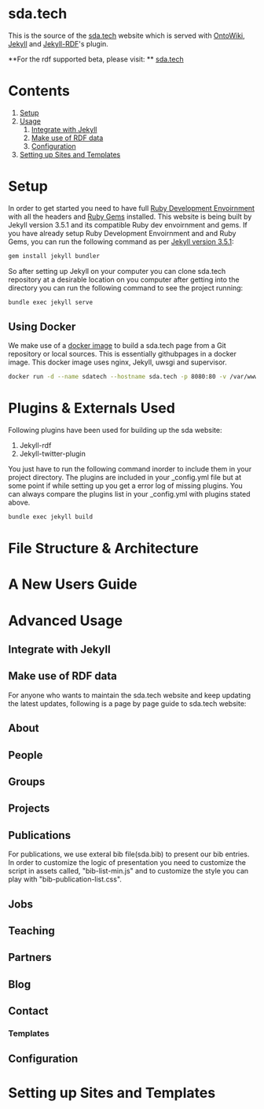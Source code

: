 # sda.tech
This is the source of the [sda.tech](http://sda.tech/) website which is served with
[OntoWiki](http://ontowiki.net), [Jekyll](https://jekyllrb.com/) and [Jekyll-RDF](https://github.com/white-gecko/jekyll-rdf)'s plugin.

**For the rdf supported beta, please visit: ** [sda.tech]( http://beta.sda.tech)

# Contents

1. [Setup](#setup)
2. [Usage](#usage)
    1. [Integrate with Jekyll](#integrate-with-jekyll)
    2. [Make use of RDF data](#make-use-of-rdf-data)
    3. [Configuration](#configuration)
3. [Setting up Sites and Templates](#setting-up-sites-and-templates)

# Setup
In order to get started you need to have full [Ruby Development Envoirnment](https://www.ruby-lang.org/en/downloads/) with all the headers and [Ruby Gems](https://rubygems.org/pages/download) installed. This website is being built by Jekyll version 3.5.1 and its compatible Ruby dev envoirnment and gems. If you have already setup Ruby Development Envoirnment and and Ruby Gems, you can run the following command as per [Jekyll version 3.5.1](https://github.com/jekyll/jekyll):

```sh
gem install jekyll bundler
```

So after setting up Jekyll on your computer you can clone sda.tech repository at a desirable location on you computer after getting into the directory you can run the following command to see the project running:


```sh
bundle exec jekyll serve
```
## Using Docker
We make use of a [docker image](https://github.com/white-gecko/dockerjekyllpages) to build a sda.tech page from a Git repository or local sources. This is essentially githubpages in a docker image. This docker image uses nginx, Jekyll, uwsgi and supervisor.

```sh
docker run -d --name sdatech --hostname sda.tech -p 8080:80 -v /var/www/sda.tech/:/data/jekyll/ whitegecko/dockerjekyllpages
```

# Plugins & Externals Used
Following plugins have been used for building up the sda website:

1. Jekyll-rdf
2. Jekyll-twitter-plugin

You just have to run the following command inorder to include them in your project directory. The plugins are included in your _config.yml file but at some point if while setting up you get a error log of missing plugins. You can always compare the plugins list in your _config.yml with plugins stated above.  

```sh
bundle exec jekyll build
```

# File Structure & Architecture

# A New Users Guide

# Advanced Usage

## Integrate with Jekyll


## Make use of RDF data


For anyone who wants to maintain the sda.tech website and keep updating the latest updates, following is a page by page guide to sda.tech website:

## About

## People

## Groups

## Projects

## Publications
For publications, we use exteral bib file(sda.bib) to present our bib entries. In order to customize the logic of presentation you need to customize the script in assets called, "bib-list-min.js" and to customize the style you can play with "bib-publication-list.css".

## Jobs

## Teaching

## Partners

## Blog

## Contact





### Templates

## Configuration

# Setting up Sites and Templates
